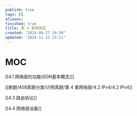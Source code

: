 ```yaml
---
publish: true
tags: []
aliases: 
finished: true
title: 第 4 章网络层
created: "2024-09-27 10:38"
updated: "2024-11-23 13:11"
---
```

# MOC

[[4.1 网络层的功能(SDN基本概念)]]

[[刷题/408真题分类/计网真题/第 4 章网络层/4.2 IPv4/4.2 IPv4]]

[[4.3 路由协议]]

[[4.4 网络层设备]]